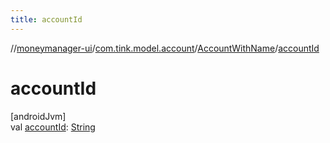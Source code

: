 ```yaml
---
title: accountId
---
```

//[moneymanager-ui](../../../index.html)/[com.tink.model.account](../index.html)/[AccountWithName](index.html)/[accountId](account-id.html)



# accountId



[androidJvm]\
val [accountId](account-id.html): [String](https://kotlinlang.org/api/latest/jvm/stdlib/kotlin/-string/index.html)




